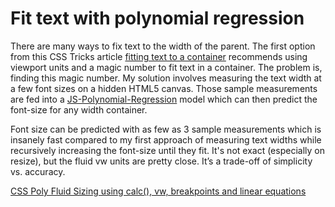 # Fit text with polynomial regression

There are many ways to fix text to the width of the parent. The first option from this CSS Tricks article <a href="https://css-tricks.com/fitting-text-to-a-container/">fitting text to a container</a> recommends using viewport units and a magic number to fit text in a container. The problem is, finding this magic number. My solution involves measuring the text width at a few font sizes on a hidden HTML5 canvas. Those sample measurements are fed into a <a href="https://github.com/RobertMenke/JS-Polynomial-Regression">JS-Polynomial-Regression</a> model which can then predict the font-size for any width container.

Font size can be predicted with as few as 3 sample measurements which is insanely fast compared to my first approach of measuring text widths while recursively increasing the font-size until they fit. It's not exact (especially on resize), but the fluid vw units are pretty close. It’s a trade-off of simplicity vs. accuracy.

<a href="https://medium.com/@jakobud/css-polyfluidsizing-using-calc-vw-breakpoints-and-linear-equations-8e15505d21ab">CSS Poly Fluid Sizing using calc(), vw, breakpoints and linear equations</a>
